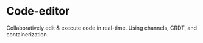 # Code-editor

Collaboratively edit & execute code in real-time. Using channels, CRDT, and containerization.
